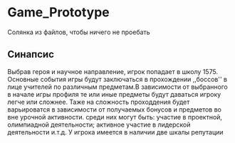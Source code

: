 # Game_Prototype
Солянка из файлов, чтобы ничего не проебать 
## Синапсис
Выбрав героя и научное направление, игрок попадает в 
школу 1575. Основные события игры будут заключаться в прохождении
,,боссов'' в лице учителей по различным предметам.В зависимости от
выбранного в начале игры профиля те или иные предметы будут даваться игроку легче или сложнее.
Таже на сложность проходдения будет варьироватся в зависимости от получаемых бонусов и предметов во вне урочной активности.
среди них могут быть: участие в проектной, олимпиадной деятельности; активное участие в лидерской деятельности и.т.д.
У игрока имеется в наличии две шкалы репутации